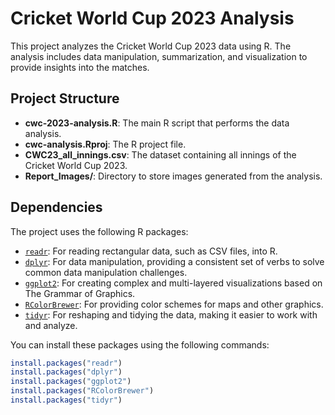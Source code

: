 # Cricket World Cup 2023 Analysis

This project analyzes the Cricket World Cup 2023 data using R. The analysis includes data manipulation, summarization, and visualization to provide insights into the matches.

## Project Structure

- **cwc-2023-analysis.R**: The main R script that performs the data analysis.
- **cwc-analysis.Rproj**: The R project file.
- **CWC23_all_innings.csv**: The dataset containing all innings of the Cricket World Cup 2023.
- **Report_Images/**: Directory to store images generated from the analysis.

## Dependencies

The project uses the following R packages:

- [`readr`](https://cran.r-project.org/web/packages/readr/index.html): For reading rectangular data, such as CSV files, into R.
- [`dplyr`](https://cran.r-project.org/web/packages/dplyr/index.html): For data manipulation, providing a consistent set of verbs to solve common data manipulation challenges.
- [`ggplot2`](https://cran.r-project.org/web/packages/ggplot2/index.html): For creating complex and multi-layered visualizations based on The Grammar of Graphics.
- [`RColorBrewer`](https://cran.r-project.org/web/packages/RColorBrewer/index.html): For providing color schemes for maps and other graphics.
- [`tidyr`](https://cran.r-project.org/web/packages/tidyr/index.html): For reshaping and tidying the data, making it easier to work with and analyze.

You can install these packages using the following commands:

```r
install.packages("readr")
install.packages("dplyr")
install.packages("ggplot2")
install.packages("RColorBrewer")
install.packages("tidyr")
